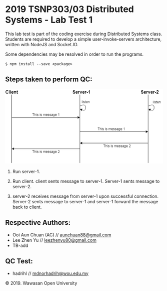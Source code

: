 2019 TSNP303/03 Distributed Systems - Lab Test 1 
================================================
This lab test is part of the coding exercise during Distributed Systems class. Students are required to develop a simple user-invoke-servers architecture, written with NodeJS and Socket.IO. 

Some dependencies may be resolved in order to run the programs. 

```code
$ npm install --save <package>
```


Steps taken to perform QC:
--------------------------

![Sequence Diagram](img/sequence-diagram.png)

1. Run server-1. 

2. Run client. client sents message to server-1. Server-1 sents message to server-2. 

3. server-2 receives message from server-1 upon successful connection. Server-2 sents message to server-1 and server-1 forward the message back to client. 




Respective Authors:
-------------------
* Ooi Aun Chuan (AC) // aunchuan88@gmail.com
* Lee Zhen Yu // leezhenyu80@gmail.com
* TB-add


QC Test:
--------
* hadrihl // mdnorhadrih@wou.edu.my


&copy; 2019. Wawasan Open University


